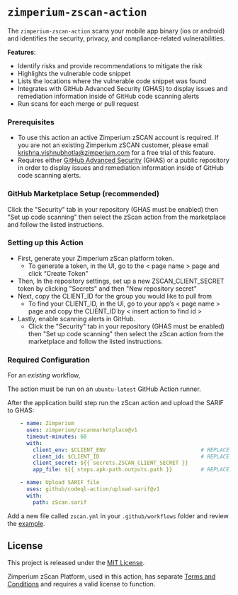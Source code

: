 # `zimperium-zscan-action`

The `zimperium-zscan-action` scans your mobile app binary (ios or android) and identifies the security, privacy, and compliance-related vulnerabilities.

**Features**:

- Identify risks and provide recommendations to mitigate the risk
- Highlights the vulnerable code snippet
- Lists the locations where the vulnerable code snippet was found
- Integrates with GitHub Advanced Security (GHAS) to display issues and remediation information inside of GitHub code scanning alerts
- Run scans for each merge or pull request

### Prerequisites

- To use this action an active Zimperium zSCAN account is required. If you are not an existing Zimperium zSCAN customer, please email krishna.vishnubhotla@zimperium.com for a free trial of this feature.
- Requires either [GitHub Advanced Security](https://docs.github.com/en/get-started/learning-about-github/about-github-advanced-security) (GHAS) or a public repository in order to display issues and remediation information inside of GitHub code scanning alerts.

### GitHub Marketplace Setup (recommended)

Click the "Security" tab in your repository (GHAS must be enabled) then "Set up code scanning" then select the zScan action from the marketplace and follow the listed instructions.

### Setting up this Action

- First, generate your Zimperium zScan platform token. 
  - To generate a token, in the UI, go to the < page name >  page and click “Create Token”
- Then, In the repository settings, set up a new ZSCAN_CLIENT_SECRET token by clicking "Secrets" and then "New repository secret"
- Next, copy the CLIENT_ID for the group you would like to pull from
  - To find your CLIENT_ID, in the UI, go to your app’s < page name > page and copy the CLIENT_ID by < insert action to find id >
- Lastly, enable scanning alerts in GitHub. 
  - Click the "Security" tab in your repository (GHAS must be enabled) then "Set up code scanning" then select the zScan action from the marketplace and follow the listed instructions.

### Required Configuration

For an _existing_ workflow,

The action must be run on an `ubuntu-latest` GitHub Action runner.

After the application build step run the zScan action and upload the SARIF to GHAS:

```yml
    - name: Zimperium
      uses: zimperium/zscanmarketplace@v1
      timeout-minutes: 60
      with:
        client_env: $CLIENT_ENV                              # REPLACE: Zimperium Environment Name
        client_id: $CLIENT_ID				                 # REPLACE: Zimperium Client ID
        client_secret: ${{ secrets.ZSCAN_CLIENT_SECRET }}
        app_file: ${{ steps.apk-path.outputs.path }}		 # REPLACE: The path to an .ipa or .apk

    - name: Upload SARIF file
      uses: github/codeql-action/upload-sarif@v1
      with:
        path: zScan.sarif
```

Add a new file called `zscan.yml` in your `.github/workflows` folder and review the [example](https://github.com/Zimperium/zScanMarketplace/blob/master/workflows/zScanAction.yml).

## License

This project is released under the [MIT License](https://github.com/Zimperium/zScanMarketplace/blob/master/LICENSE).

Zimperium zScan Platform, used in this action, has separate [Terms and Conditions](https://www.zimperium.com/zimperium-eula/) and requires a valid license to function.